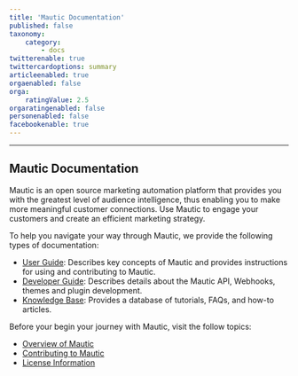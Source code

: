 ```yaml
---
title: 'Mautic Documentation'
published: false
taxonomy:
    category:
        - docs
twitterenable: true
twittercardoptions: summary
articleenabled: true
orgaenabled: false
orga:
    ratingValue: 2.5
orgaratingenabled: false
personenabled: false
facebookenable: true
---
```


---------------------
## Mautic Documentation

Mautic is an open source marketing automation platform that provides you with the greatest level of audience intelligence, thus enabling you to make more meaningful customer connections. Use Mautic to engage your customers and create an efficient marketing strategy. 

To help you navigate your way through Mautic, we provide the following types of documentation:

 - [User Guide][mautic-docs]: Describes key concepts of Mautic and provides instructions for using and contributing to Mautic.
 - [Developer Guide][developer-docs]: Describes details about the Mautic API, Webhooks, themes and plugin development.
 - [Knowledge Base][knowledge-base]: Provides a database of tutorials, FAQs, and how-to articles.




Before your begin your journey with Mautic, visit the follow topics:
 - [Overview of Mautic][overview-of-mautic]
 - [Contributing to Mautic][contributing]
 - [License Information][mautic-doc-license]

<!--
Links below
-->

[contributing]: </home/contributing>
[overview-of-mautic]: </home/overview-of-mautic>
[mautic-docs]: <https://mautic.org/docs/>
[developer-docs]: <https://developer.mautic.org>
[knowledge-base]: <https://kb.mautic.org/>

[mautic-docs-fork]: <https://github.com/mautic/documentation#fork-destination-box>
[mautic-doc-license]: </home/license>
[doc-issues]: <https://github.com/mautic/documentation/issues>


[mautic]: <https://mautic.org/>
[mautic-github]: <https://github.com/mautic/mautic>


[gitbook]: <https://www.gitbook.com/>
[markup]: <https://help.github.com/en/github/writing-on-github/basic-writing-and-formatting-syntax>
[hub]: <https://github.com/github/hub/releases>
[linguistic]: <https://github.com/github/linguist>
